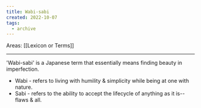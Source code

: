```yaml
---
title: Wabi-sabi
created: 2022-10-07
tags:
  - archive
---
```


Areas: [[Lexicon or Terms]]

---

'Wabi-sabi' is a Japanese term that essentially means finding beauty in imperfection.
- Wabi - refers to living with humility & simplicity while being at one with nature.
- Sabi - refers to the ability to accept the lifecycle of anything as it is--flaws & all. 